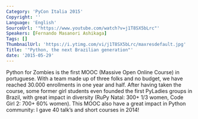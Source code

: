 ```yaml
---
Category: 'PyCon Italia 2015'
Copyright: ''
Language: 'English'
SourceUrl: '"https://www.youtube.com/watch?v=j1T8SX5bLrc"'
Speakers: [Fernando Masanori Ashikaga]
Tags: []
ThumbnailUrl: 'https://i.ytimg.com/vi/j1T8SX5bLrc/maxresdefault.jpg'
Title: '"Python, the next Brazilian generation"'
date: '2015-05-29'
---
```

Python for Zombies is the first MOOC (Massive Open Online Course) in portuguese. With a team made up of three folks and no budget, we have reached 30.000 enrollments in one year and half. After having taken the course, some former girl students even founded the first PyLadies groups in Brazil, with great impact in diversity (RuPy Natal: 300+ 1/3 women, Code Girl 2: 700+ 60% women). This MOOC also have a great impact in Python community: I gave 40 talk’s and short courses in 2014!  
